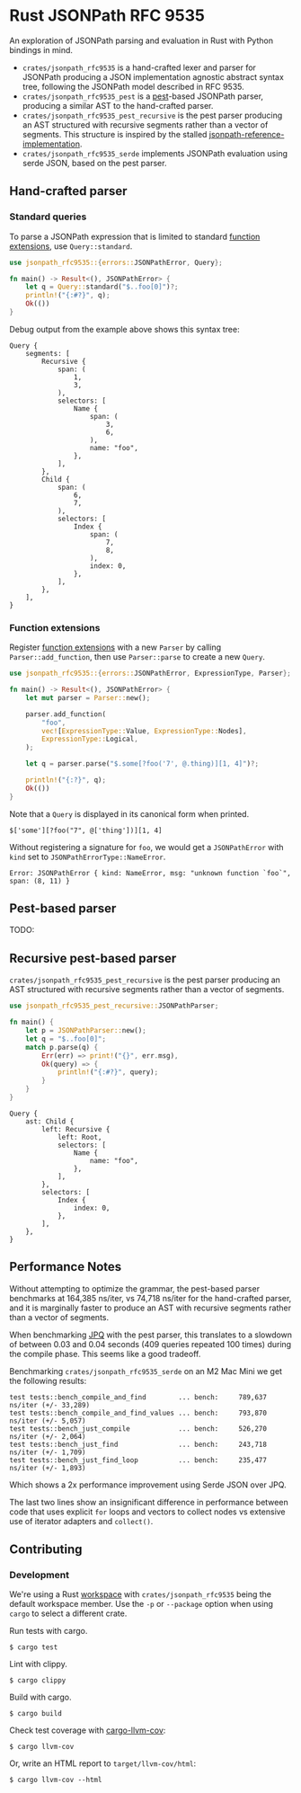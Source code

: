 # Rust JSONPath RFC 9535

An exploration of JSONPath parsing and evaluation in Rust with Python bindings in mind.

- `crates/jsonpath_rfc9535` is a hand-crafted lexer and parser for JSONPath producing a JSON implementation agnostic abstract syntax tree, following the JSONPath model described in RFC 9535.
- `crates/jsonpath_rfc9535_pest` is a [pest](https://github.com/pest-parser)-based JSONPath parser, producing a similar AST to the hand-crafted parser.
- `crates/jsonpath_rfc9535_pest_recursive` is the pest parser producing an AST structured with recursive segments rather than a vector of segments. This structure is inspired by the stalled [jsonpath-reference-implementation](https://github.com/jsonpath-standard/jsonpath-reference-implementation).
- `crates/jsonpath_rfc9535_serde` implements JSONPath evaluation using serde JSON, based on the pest parser.

## Hand-crafted parser

### Standard queries

To parse a JSONPath expression that is limited to standard [function extensions], use `Query::standard`.

```rust
use jsonpath_rfc9535::{errors::JSONPathError, Query};

fn main() -> Result<(), JSONPathError> {
    let q = Query::standard("$..foo[0]")?;
    println!("{:#?}", q);
    Ok(())
}
```

Debug output from the example above shows this syntax tree:

```text
Query {
    segments: [
        Recursive {
            span: (
                1,
                3,
            ),
            selectors: [
                Name {
                    span: (
                        3,
                        6,
                    ),
                    name: "foo",
                },
            ],
        },
        Child {
            span: (
                6,
                7,
            ),
            selectors: [
                Index {
                    span: (
                        7,
                        8,
                    ),
                    index: 0,
                },
            ],
        },
    ],
}
```

### Function extensions

Register [function extensions] with a new `Parser` by calling `Parser::add_function`,
then use `Parser::parse` to create a new `Query`.

```rust
use jsonpath_rfc9535::{errors::JSONPathError, ExpressionType, Parser};

fn main() -> Result<(), JSONPathError> {
    let mut parser = Parser::new();

    parser.add_function(
        "foo",
        vec![ExpressionType::Value, ExpressionType::Nodes],
        ExpressionType::Logical,
    );

    let q = parser.parse("$.some[?foo('7', @.thing)][1, 4]")?;

    println!("{:?}", q);
    Ok(())
}
```

Note that a `Query` is displayed in its canonical form when printed.

```text
$['some'][?foo("7", @['thing'])][1, 4]
```

Without registering a signature for `foo`, we would get a `JSONPathError` with
`kind` set to `JSONPathErrorType::NameError`.

```text
Error: JSONPathError { kind: NameError, msg: "unknown function `foo`", span: (8, 11) }
```

[function extensions]: https://datatracker.ietf.org/doc/html/rfc9535#name-function-extensions

## Pest-based parser

TODO:

## Recursive pest-based parser

`crates/jsonpath_rfc9535_pest_recursive` is the pest parser producing an AST structured with recursive segments rather than a vector of segments.

```rust
use jsonpath_rfc9535_pest_recursive::JSONPathParser;

fn main() {
    let p = JSONPathParser::new();
    let q = "$..foo[0]";
    match p.parse(q) {
        Err(err) => print!("{}", err.msg),
        Ok(query) => {
            println!("{:#?}", query);
        }
    }
}
```

```text
Query {
    ast: Child {
        left: Recursive {
            left: Root,
            selectors: [
                Name {
                    name: "foo",
                },
            ],
        },
        selectors: [
            Index {
                index: 0,
            },
        ],
    },
}
```

## Performance Notes

Without attempting to optimize the grammar, the pest-based parser benchmarks at 164,385 ns/iter, vs 74,718 ns/iter for the hand-crafted parser, and it is marginally faster to produce an AST with recursive segments rather than a vector of segments.

When benchmarking [JPQ](https://github.com/jg-rp/jpq) with the pest parser, this translates to a slowdown of between 0.03 and 0.04 seconds (409 queries repeated 100 times) during the compile phase. This seems like a good tradeoff.

Benchmarking `crates/jsonpath_rfc9535_serde` on an M2 Mac Mini we get the following results:

```
test tests::bench_compile_and_find        ... bench:     789,637 ns/iter (+/- 33,289)
test tests::bench_compile_and_find_values ... bench:     793,870 ns/iter (+/- 5,057)
test tests::bench_just_compile            ... bench:     526,270 ns/iter (+/- 2,064)
test tests::bench_just_find               ... bench:     243,718 ns/iter (+/- 1,709)
test tests::bench_just_find_loop          ... bench:     235,477 ns/iter (+/- 1,893)
```

Which shows a 2x performance improvement using Serde JSON over JPQ.

The last two lines show an insignificant difference in performance between code that uses explicit `for` loops and vectors to collect nodes vs extensive use of iterator adapters and `collect()`.

## Contributing

### Development

We're using a Rust [workspace](https://doc.rust-lang.org/cargo/reference/workspaces.html) with `crates/jsonpath_rfc9535` being the default workspace member. Use the `-p` or `--package` option when using `cargo` to select a different crate.

Run tests with cargo.

```shell
$ cargo test
```

Lint with clippy.

```shell
$ cargo clippy
```

Build with cargo.

```shell
$ cargo build
```

Check test coverage with [cargo-llvm-cov](https://lib.rs/crates/cargo-llvm-cov):

```shell
$ cargo llvm-cov
```

Or, write an HTML report to `target/llvm-cov/html`:

```shell
$ cargo llvm-cov --html
```
